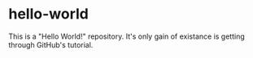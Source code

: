 # hello-world
This is a "Hello World!" repository.
It's only gain of existance is getting through GitHub's tutorial.
